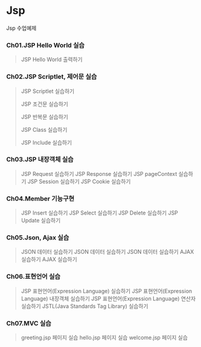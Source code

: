 # Jsp
Jsp 수업예제

### Ch01.JSP Hello World 실습
> JSP Hello World 출력하기

### Ch02.JSP Scriptlet, 제어문 실습
> JSP Scriptlet 실습하기
> 
> JSP 조건문 실습하기
> 
> JSP 반복문 실습하기
> 
> JSP Class 실습하기
> 
> JSP Include 실습하기

### Ch03.JSP 내장객체 실습
> JSP Request 실습하기
> JSP Response 실습하기
> JSP pageContext 실습하기
> JSP Session 실습하기
> JSP Cookie 실습하기

### Ch04.Member 기능구현
> JSP Insert 실습하기
> JSP Select 실습하기
> JSP Delete 실습하기
> JSP Update 실습하기

### Ch05.Json, Ajax 실습
> JSON 데이터 실습하기
> JSON 데이터 실습하기
> JSON 데이터 실습하기
> AJAX 실습하기
> AJAX 실습하기

### Ch06.표현언어 실습
>  JSP 표현언어(Expression Language) 실습하기
>  JSP 표현언어(Expression Language) 내장객체 실습하기
>  JSP 표현언어(Expression Language) 연산자 실습하기
>  JSTL(Java Standards Tag Library) 실습하기

### Ch07.MVC 실습
> greeting.jsp 페이지 실습
> hello.jsp 페이지 실습
> welcome.jsp 페이지 실습
